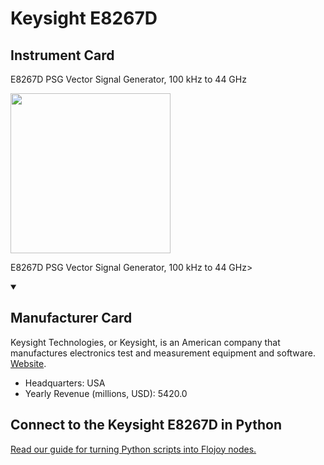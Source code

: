 
# Keysight E8267D

## Instrument Card

<div className="flex">

<div>

E8267D PSG Vector Signal Generator, 100 kHz to 44 GHz

</div>

<img width="256" src="https://v5.airtableusercontent.com/v1/19/19/1691539200000/U69bdXHKEAzvbgYt41ygNA/Y_TOzFv4J4YRtFCXuTUVDaUXubBQD3OrF_DVJP8cQGxkKeyTwBzU2Ijty0Dflf2MYJ-Z2XXwCpeBPK8R9OS0idZ-7KOvuW1-czdl4x50NbE/2Lmgik3u9HAv-UOFqQXI5Cv83WJkZaXAW6CQrVMi2as"/>

</div>

E8267D PSG Vector Signal Generator, 100 kHz to 44 GHz>

<details open>
<summary><h2>Manufacturer Card</h2></summary>

Keysight Technologies, or Keysight, is an American company that manufactures electronics test and measurement equipment and software. <a href="https://www.keysight.com/us/en/home.html">Website</a>.

<ul>
  <li>Headquarters: USA</li>
  <li>Yearly Revenue (millions, USD): 5420.0</li>
</ul>
</details>

## Connect to the Keysight E8267D in Python

[Read our guide for turning Python scripts into Flojoy nodes.](https://docs.flojoy.ai/custom-nodes/creating-custom-node/)


